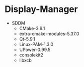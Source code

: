 # Display-Manager

* SDDM
    * CMake-3.9.1
    * extra-cmake-modules-5.37.0
    * Qt-5.9.1
    * Linux-PAM-1.3.0   
    * UPower-0.99.5
    * consolekit2
    * libxcb
